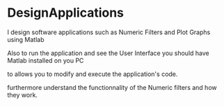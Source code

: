 # DesignApplications


I design software applications such as Numeric Filters and Plot Graphs using Matlab

Also to run the application and see the User Interface you should have Matlab installed on you PC

to allows you to modify and execute the application's code.

furthermore understand the functionnality of the Numeric filters and how they work.
